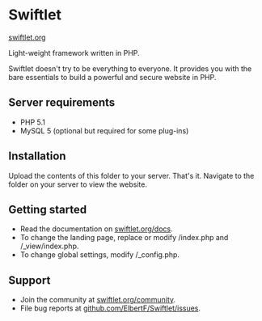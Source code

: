 Swiftlet
========

[swiftlet.org](http://swiftlet.org)

Light-weight framework written in PHP.

Swiftlet doesn't try to be everything to everyone. It provides you with the bare
essentials to build a powerful and secure website in PHP.


Server requirements
-------------------

  - PHP 5.1
  - MySQL 5 (optional but required for some plug-ins)


Installation
------------

Upload the contents of this folder to your server. That's it. Navigate to the
folder on your server to view the website.


Getting started
---------------

  - Read the documentation on [swiftlet.org/docs](http://swiftlet.org/docs).
  - To change the landing page, replace or modify /index.php and /_view/index.php.
  - To change global settings, modify /_config.php.


Support
-------

  - Join the community at [swiftlet.org/community](http://swiftlet.org/community).
  - File bug reports at [github.com/ElbertF/Swiftlet/issues](http://github.com/ElbertF/Swiftlet/issues).
